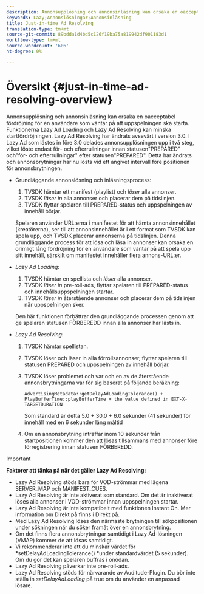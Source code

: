 ```yaml
---
description: Annonsupplösning och annonsinläsning kan orsaka en oacceptabel fördröjning för en användare som väntar på att uppspelningen ska starta. Funktionerna Lazy Ad Loading och Lazy Ad Resolving kan minska startfördröjningen. Lazy Ad Resolving har ändrats avsevärt i version 3.0. I Lazy Ad som lästes in före 3.0 delades annonsupplösningen upp i två steg, vilket löste endast för- och efterrullningar innan statusen"PREPARED" och"för- och efterrullningar" efter statusen"PREPARED". Detta har ändrats och annonsbrytningar har nu lösts vid ett angivet intervall före positionen för annonsbrytningen.
keywords: Lazy;Annonslösningar;Annonsinläsning
title: Just-in-time Ad Resolving
translation-type: tm+mt
source-git-commit: 89bdda1d4bd5c126f19ba75a819942df901183d1
workflow-type: tm+mt
source-wordcount: '606'
ht-degree: 0%

---
```



# Översikt {#just-in-time-ad-resolving-overview}

Annonsupplösning och annonsinläsning kan orsaka en oacceptabel fördröjning för en användare som väntar på att uppspelningen ska starta. Funktionerna Lazy Ad Loading och Lazy Ad Resolving kan minska startfördröjningen. Lazy Ad Resolving har ändrats avsevärt i version 3.0. I Lazy Ad som lästes in före 3.0 delades annonsupplösningen upp i två steg, vilket löste endast för- och efterrullningar innan statusen&quot;PREPARED&quot; och&quot;för- och efterrullningar&quot; efter statusen&quot;PREPARED&quot;. Detta har ändrats och annonsbrytningar har nu lösts vid ett angivet intervall före positionen för annonsbrytningen.

* Grundläggande annonslösning och inläsningsprocess:

   1. TVSDK hämtar ett manifest (playlist) och *löser* alla annonser.
   1. TVSDK *läser in* alla annonser och placerar dem på tidslinjen.
   1. TVSDK flyttar spelaren till PREPARED-status och uppspelningen av innehåll börjar.

   Spelaren använder URL:erna i manifestet för att hämta annonsinnehållet (kreatörerna), ser till att annonsinnehållet är i ett format som TVSDK kan spela upp, och TVSDK placerar annonserna på tidslinjen. Denna grundläggande process för att lösa och läsa in annonser kan orsaka en orimligt lång fördröjning för en användare som väntar på att spela upp sitt innehåll, särskilt om manifestet innehåller flera annons-URL:er.

* *Lazy Ad Loading*:

   1. TVSDK hämtar en spellista och *löser* alla annonser.
   1. TVSDK *läser in* pre-roll-ads, flyttar spelaren till PREPARED-status och innehållsuppspelningen startar.
   1. TVSDK *läser in* återstående annonser och placerar dem på tidslinjen när uppspelningen sker.

   Den här funktionen förbättrar den grundläggande processen genom att ge spelaren statusen FÖRBEREDD innan alla annonser har lästs in.

* *Lazy Ad Resolving*:

   1. TVSDK hämtar spellistan.
   1. TVSDK löser och läser in alla förrollsannonser, flyttar spelaren till statusen PREPARED och uppspelningen av innehåll börjar.
   1. TVSDK löser problemet och var och en av de återstående annonsbrytningarna var för sig baserat på följande beräkning:

      `AdvertisingMetadata::getDelayAdLoadingTolerance() + PlayBufferTime::playBufferTime + the value defined in EXT-X-TARGETDURATION`

      Som standard är detta 5.0 + 30.0 + 6.0 sekunder (41 sekunder) för innehåll med en 6 sekunder lång måltid

   1. Om en annonsbrytning inträffar inom 10 sekunder från startpositionen kommer den att lösas tillsammans med annonser före förregistrering innan statusen FÖRBEREDD.

>[!IMPORTANT]
>
>**Faktorer att tänka på när det gäller Lazy Ad Resolving:**
>
>* Lazy Ad Resolving stöds bara för VOD-strömmar med lägena SERVER_MAP och MANIFEST_CUES.
>* Lazy Ad Resolving är inte aktiverat som standard. Om det är inaktiverat löses alla annonser i VOD-strömmar innan uppspelningen startar.
>* Lazy Ad Resolving är inte kompatibelt med funktionen Instant On. Mer information om Direkt på finns i Direkt på.
>* Med Lazy Ad Resolving löses den närmaste brytningen till sökpositionen under sökningen när du söker framåt över en annonsbrytning.
>* Om det finns flera annonsbrytningar samtidigt i Lazy Ad-lösningen (VMAP) kommer de att lösas samtidigt.
>* Vi rekommenderar inte att du minskar värdet för *setDelayAdLoadingTolerance() *under standardvärdet (5 sekunder). Om du gör det kan spelaren buffras i onödan.
>* Lazy Ad Resolving påverkar inte pre-roll-ads.
>* Lazy Ad Resolving stöds för närvarande av Auditude-Plugin. Du bör inte ställa in *setDelayAdLoading* på true om du använder en anpassad lösare.

>


